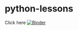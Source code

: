 # python-lessons

Click here
[![Binder](https://mybinder.org/badge_logo.svg)](https://mybinder.org/v2/gh/mmcghee18/python-lessons/master)
